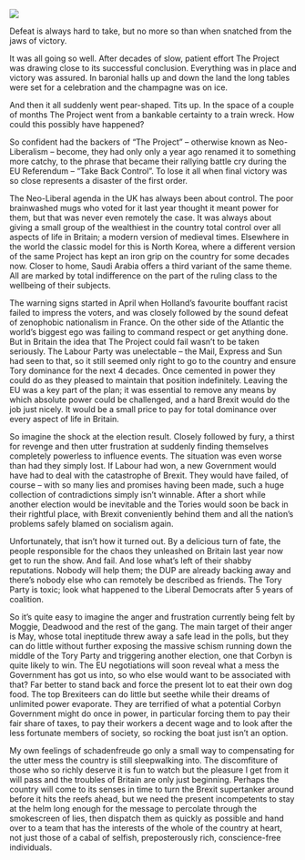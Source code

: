 [![](https://dnc.eclecity.net/wp-content/uploads/2017/06/superheroes-732x372.png)](https://dnc.eclecity.net/wp-content/uploads/2017/06/superheroes.png "Masters of the Universe") 

<div class="moz-text-flowed" lang="x-western">

Defeat is always hard to take, but no more so than when snatched from the jaws of victory.

It was all going so well. After decades of slow, patient effort The Project was drawing close to its successful conclusion. Everything was in place and victory was assured. In baronial halls up and down the land the long tables were set for a celebration and the champagne was on ice.

And then it all suddenly went pear-shaped. Tits up. In the space of a couple of months The Project went from a bankable certainty to a train wreck. How could this possibly have happened?

So confident had the backers of “The Project” – otherwise known as Neo-Liberalism – become, they had only only a year ago renamed it to something more catchy, to the phrase that became their rallying battle cry during the EU Referendum – “Take Back Control”. To lose it all when final victory was so close represents a disaster of the first order.

The Neo-Liberal agenda in the UK has always been about control. The poor brainwashed mugs who voted for it last year thought it meant power for them, but that was never even remotely the case. It was always about giving a small group of the wealthiest in the country total control over all aspects of life in Britain; a modern version of medieval times. Elsewhere in the world the classic model for this is North Korea, where a different version of the same Project has kept an iron grip on the country for some decades now. Closer to home, Saudi Arabia offers a third variant of the same theme. All are marked by total indifference on the part of the ruling class to the wellbeing of their subjects.

The warning signs started in April when Holland’s favourite bouffant racist failed to impress the voters, and was closely followed by the sound defeat of zenophobic nationalism in France. On the other side of the Atlantic the world’s biggest ego was failing to command respect or get anything done. But in Britain the idea that The Project could fail wasn’t to be taken seriously. The Labour Party was unelectable – the Mail, Express and Sun had seen to that, so it still seemed only right to go to the country and ensure Tory dominance for the next 4 decades. Once cemented in power they could do as they pleased to maintain that position indefinitely. Leaving the EU was a key part of the plan; it was essential to remove any means by which absolute power could be challenged, and a hard Brexit would do the job just nicely. It would be a small price to pay for total dominance over every aspect of life in Britain.

So imagine the shock at the election result. Closely followed by fury, a thirst for revenge and then utter frustration at suddenly finding themselves completely powerless to influence events. The situation was even worse than had they simply lost. If Labour had won, a new Government would have had to deal with the catastrophe of Brexit. They would have failed, of course – with so many lies and promises having been made, such a huge collection of contradictions simply isn’t winnable. After a short while another election would be inevitable and the Tories would soon be back in their rightful place, with Brexit conveniently behind them and all the nation’s problems safely blamed on socialism again.

Unfortunately, that isn’t how it turned out. By a delicious turn of fate, the people responsible for the chaos they unleashed on Britain last year now get to run the show. And fail. And lose what’s left of their shabby reputations. Nobody will help them; the DUP are already backing away and there’s nobody else who can remotely be described as friends. The Tory Party is toxic; look what happened to the Liberal Democrats after 5 years of coalition.

So it’s quite easy to imagine the anger and frustration currently being felt by Moggie, Deadwood and the rest of the gang. The main target of their anger is May, whose total ineptitude threw away a safe lead in the polls, but they can do little without further exposing the massive schism running down the middle of the Tory Party and triggering another election, one that Corbyn is quite likely to win. The EU negotiations will soon reveal what a mess the Government has got us into, so who else would want to be associated with that? Far better to stand back and force the present lot to eat their own dog food. The top Brexiteers can do little but seethe while their dreams of unlimited power evaporate. They are terrified of what a potential Corbyn Government might do once in power, in particular forcing them to pay their fair share of taxes, to pay their workers a decent wage and to look after the less fortunate members of society, so rocking the boat just isn’t an option.

My own feelings of schadenfreude go only a small way to compensating for the utter mess the country is still sleepwalking into. The discomfiture of those who so richly deserve it is fun to watch but the pleasure I get from it will pass and the troubles of Britain are only just beginning. Perhaps the country will come to its senses in time to turn the Brexit supertanker around before it hits the reefs ahead, but we need the present incompetents to stay at the helm long enough for the message to percolate through the smokescreen of lies, then dispatch them as quickly as possible and hand over to a team that has the interests of the whole of the country at heart, not just those of a cabal of selfish, preposterously rich, conscience-free individuals.

</div>